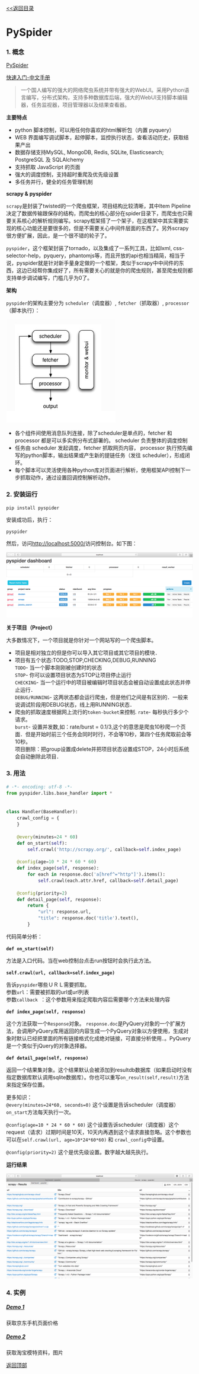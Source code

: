 <a href="index.md" name="top"><<返回目录</a>

# PySpider

### 1. 概念

[PySpider](http://docs.pyspider.org/en/latest/)

[快速入门-中文手册](http://www.pyspider.cn/book/pyspider/pyspider-Quickstart-2.html)

>一个国人编写的强大的网络爬虫系统并带有强大的WebUI。采用Python语言编写，分布式架构，支持多种数据库后端，强大的WebUI支持脚本编辑器，任务监视器，项目管理器以及结果查看器。	

**主要特点**

* python 脚本控制，可以用任何你喜欢的html解析包（内置 pyquery）
* WEB 界面编写调试脚本，起停脚本，监控执行状态，查看活动历史，获取结果产出
* 数据存储支持MySQL, MongoDB, Redis, SQLite, Elasticsearch; PostgreSQL 及 SQLAlchemy
* 支持抓取 JavaScript 的页面
* 强大的调度控制，支持超时重爬及优先级设置
* 多任务并行，健全的任务管理机制

**scrapy & pyspider**

`scrapy`是封装了twisted的一个爬虫框架，项目结构比较清晰，其中Item Pipeline决定了数据传输跟保存的结构，而爬虫的核心部分在spider目录下，而爬虫也只需要关系核心的解析规则编写。scrapy框架搭了一个架子，在这框架中其实需要实现的核心功能还是要很多的，但是不需要关心中间件层面的东西了。另外scrapy很方便扩展，因此，是一个很不错的轮子了。   

`pyspider`，这个框架封装了tornado，以及集成了一系列工具，比如lxml, css-selector-help，pyquery，phantomjs等，而且开放的api也相当精简，相当于说，pyspider就是针对新手量身定做的一个框架，类似于scrapy中中间件的东西，这边已经帮你集成好了，所有需要关心的就是你的爬虫规则，甚至爬虫规则都支持单步调试编写，门槛几乎为0了。


**架构**

`pyspider`的架构主要分为 `scheduler`（调度器）, `fetcher`（抓取器）, `processor`（脚本执行）：

![](img/pyspider1.png)

* 各个组件间使用消息队列连接，除了scheduler是单点的，fetcher 和 processor 都是可以多实例分布式部署的。 scheduler 负责整体的调度控制
* 任务由 scheduler 发起调度，fetcher 抓取网页内容， processor 执行预先编写的python脚本，输出结果或产生新的提链任务（发往 scheduler），形成闭环。
* 每个脚本可以灵活使用各种python库对页面进行解析，使用框架API控制下一步抓取动作，通过设置回调控制解析动作。

### 2. 安装运行

```shell
pip install pyspider
```
安装成功后，执行：

```shell
pyspider
```

然后，访问<http://localhost:5000/>访问控制台。如下图：


![pyspider](img/pyspider.png)

**关于项目（Project）**

大多数情况下，一个项目就是你针对一个网站写的一个爬虫脚本。

* 项目是相对独立的但是你可以导入其它项目或其它项目的模块．
* 项目有五个状态:TODO,STOP,CHECKING,DEBUG,RUNNING   
`TODO`- 当一个脚本刚刚被创建时的状态   
`STOP`- 你可以设置项目状态为STOP让项目停止运行   
`CHECKING`- 当一个运行中的项目被编辑时项目状态会被自动设置成此状态并停止运行．   
`DEBUG/RUNNING`- 这两状态都会运行爬虫，但是他们之间是有区别的．一般来说调试阶段用DEBUG状态，线上用RUNNING状态．   
* 爬虫的抓取速度根据网上流行的`token-bucket`来控制.
`rate`- 每秒执行多少个请求。   
`burst`- 设置并发数,如：rate/burst = 0.1/3,这个的意思是爬虫10秒爬一个页面．但是开始时前三个任务会同时时行，不会等10秒，第四个任务爬取前会等10秒。      
项目删除：把group设置成delete并把项目状态设置成STOP，24小时后系统会自动删除此项目．

### 3. 用法


```python
# -*- encoding: utf-8 -*-
from pyspider.libs.base_handler import *


class Handler(BaseHandler):
    crawl_config = {
    }

    @every(minutes=24 * 60)
    def on_start(self):
        self.crawl('http://scrapy.org/', callback=self.index_page)

    @config(age=10 * 24 * 60 * 60)
    def index_page(self, response):
        for each in response.doc('a[href^="http"]').items():
            self.crawl(each.attr.href, callback=self.detail_page)

    @config(priority=2)
    def detail_page(self, response):
        return {
            "url": response.url,
            "title": response.doc('title').text(),
        }
```
代码简单分析：  
 
**`def on_start(self)`**   

方法是入口代码。当在web控制台点击run按钮时会执行此方法。

**`self.crawl(url, callback=self.index_page)`**   

告诉`pyspider`哪些ＵＲＬ需要抓取。   
参数`url`：需要被抓取的url或url列表   
参数`callback `：这个参数用来指定爬取内容后需要哪个方法来处理内容 


**`def index_page(self, response)`**   

这个方法获取一个`Response`对象。 `response.doc`是PyQuery对象的一个扩展方法，会调用PyQuery库用返回的内容生成一个PyQuery对象以方便使用，生成对象时默认已经把里面的所有链接格式化成绝对链接，可直接分析使用．。PyQuery是一个类似于jQuery的对象选择器。

**`def detail_page(self, response)`**   

返回一个结果集对象。这个结果默认会被添加到resultdb数据库（如果启动时没有指定数据库默认调用sqlite数据库）。你也可以重写`on_result(self,result)`方法来指定保存位置。

更多知识：   
`@every(minutes=24*60, seconds=0)` 这个设置是告诉scheduler（调度器）`on_start`方法每天执行一次。

`@config(age=10 * 24 * 60 * 60)` 这个设置告诉scheduler（调度器）这个request（请求）过期时间是10天，10天内再遇到这个请求直接忽略。这个参数也可以在`self.crawl(url, age=10*24*60*60)` 和 `crawl_config`中设置。

`@config(priority=2)` 这个是优先级设置。数字越大越先执行。

**运行结果**

![](img/pyspider_demo1.png)

### 4. 实例

##### [Demo 1](https://github.com/JHFighting/python_spider/blob/master/PySpider/jingdong_phone.py) 

获取京东手机页面价格


##### [Demo 2](https://github.com/JHFighting/python_spider/blob/master/PySpider/taobao_pic.py)

获取淘宝模特资料，图片



 [返回顶部](#top)